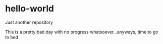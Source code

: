 # hello-world
Just another repository

This is a pretty bad day with no progress whatsoever...anyways, time to go to bed
